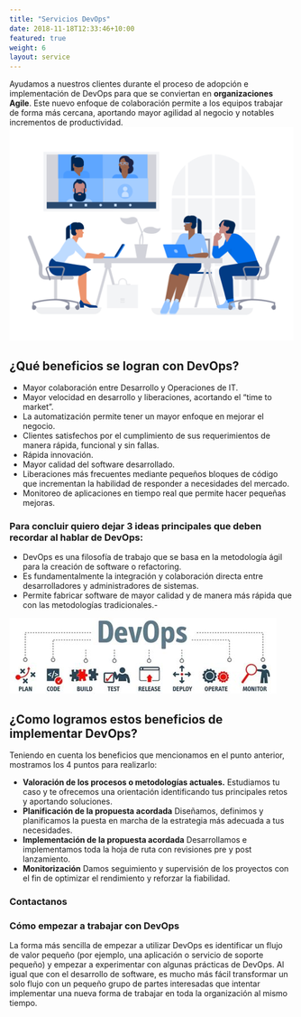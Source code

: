 ```yaml
---
title: "Servicios DevOps"
date: 2018-11-18T12:33:46+10:00
featured: true
weight: 6
layout: service
---
```

Ayudamos a nuestros clientes durante el proceso de adopción e implementación de DevOps para que se conviertan en **organizaciones Agile**.
Este nuevo enfoque de colaboración permite a los equipos trabajar de forma más cercana, aportando mayor agilidad al negocio y notables incrementos de productividad.
![Servicios Devops](/images/urban-852.png)
## ¿Qué beneficios se logran con DevOps?

- Mayor colaboración entre Desarrollo y Operaciones de IT.
- Mayor velocidad en desarrollo y liberaciones, acortando el “time to market”.
- La automatización permite tener un mayor enfoque en mejorar el negocio.
- Clientes satisfechos por el cumplimiento de sus requerimientos de manera rápida, funcional y sin fallas.
- Rápida innovación.
- Mayor calidad del software desarrollado.
- Liberaciones más frecuentes mediante pequeños bloques de código que incrementan la habilidad de responder a
necesidades del mercado.
- Monitoreo de aplicaciones en tiempo real que permite hacer pequeñas mejoras.

### Para concluir quiero dejar 3 ideas principales que deben recordar al hablar de DevOps:

- DevOps es una filosofía de trabajo que se basa en la metodología ágil para la creación de software o refactoring.
- Es fundamentalmente la integración y colaboración directa entre desarrolladores y administradores de sistemas.
- Permite fabricar software de mayor calidad y de manera más rápida que con las metodologías tradicionales.-

![Servicios Devops - estados](/images/devops_estados_1.jpe)

## ¿Como logramos estos beneficios de implementar DevOps?
Teniendo en cuenta los beneficios que mencionamos en el punto anterior, mostramos los 4 puntos para realizarlo:
- **Valoración de los procesos o metodologías actuales.**
   Estudiamos tu caso y te ofrecemos una orientación identificando tus principales retos y aportando soluciones.
- **Planificación de la propuesta acordada**
	 Diseñamos, definimos y planificamos la puesta en marcha de la estrategia más adecuada a tus necesidades.
- **Implementación de la propuesta acordada**
	 Desarrollamos e implementamos toda la hoja de ruta con revisiones pre y post lanzamiento.
- **Monitorización**
   Damos seguimiento y supervisión de los proyectos con el fin de optimizar el rendimiento y reforzar la fiabilidad.

### Contactanos 
### Cómo empezar a trabajar con DevOps

La forma más sencilla de empezar a utilizar DevOps es identificar un flujo de valor pequeño (por ejemplo, una aplicación o servicio de soporte pequeño) y empezar a experimentar con algunas prácticas de DevOps. Al igual que con el desarrollo de software, es mucho más fácil transformar un solo flujo con un pequeño grupo de partes interesadas que intentar implementar una nueva forma de trabajar en toda la organización al mismo tiempo.
